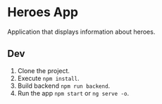 # Heroes App

Application that displays information about heroes.

## Dev

1. Clone the project.
2. Execute ```npm install```.
3. Build backend ```npm run backend```.
4. Run the app ```npm start``` or ```ng serve -o```.
